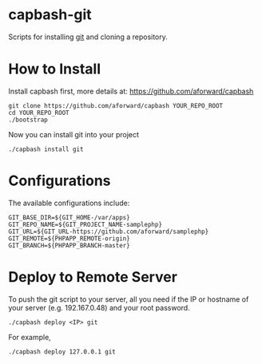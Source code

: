 capbash-git
==============

Scripts for installing [git](http://git-scm.com/) and cloning a repository.

# How to Install #

Install capbash first, more details at:
https://github.com/aforward/capbash

```
git clone https://github.com/aforward/capbash YOUR_REPO_ROOT
cd YOUR_REPO_ROOT
./bootstrap
```

Now you can install git into your project

```
./capbash install git
```

# Configurations #

The available configurations include:

```
GIT_BASE_DIR=${GIT_HOME-/var/apps}
GIT_REPO_NAME=${GIT_PROJECT_NAME-samplephp}
GIT_URL=${GIT_URL-https://github.com/aforward/samplephp}
GIT_REMOTE=${PHPAPP_REMOTE-origin}
GIT_BRANCH=${PHPAPP_BRANCH-master}
```


# Deploy to Remote Server #

To push the git script to your server, all you need if the IP or hostname of your server (e.g. 192.167.0.48) and your root password.

```
./capbash deploy <IP> git
```

For example,

```
./capbash deploy 127.0.0.1 git
```

